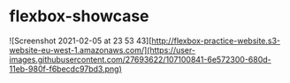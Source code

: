 # flexbox-showcase
![Screenshot 2021-02-05 at 23 53 43][http://flexbox-practice-website.s3-website-eu-west-1.amazonaws.com/](https://user-images.githubusercontent.com/27693622/107100841-6e572300-680d-11eb-980f-f6becdc97bd3.png)
